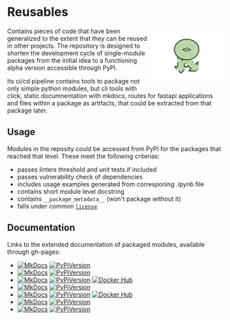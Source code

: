 # Reusables

<a><img src="https://raw.githubusercontent.com/Kiril-Mordan/reusables/refs/heads/main/.github/docs/reuse_logo.png" width="35%" height="35%" align="right" /></a>

Contains pieces of code that have been generalized to the extent that they can be reused in other projects. The repository is designed to shorten the development cycle of single-module packages from the initial idea to a functioning alpha version accessible through PyPI.

Its ci/cd pipeline contains tools to package not only simple python modules, but cli tools with click, static documnentation with mkdocs, routes for fastapi applications and files within a package as artifacts, that could be extracted from that package later.

## Usage

Modules in the reposity could be accessed from PyPI for the packages that reached that level. These meet the following criterias:

- passes linters threshold and unit tests if included
- passes vulnerability check of dependencies
- includes usage examples generated from corresponing .ipynb file
- contains short module level docstring
- contains `__package_metadata__` (won't package without it)
- falls under common [`license`](https://github.com/Kiril-Mordan/reusables/blob/main/LICENSE)



 
## Documentation
 
 
Links to the extended documentation of packaged modules, available through gh-pages:
 
- [![MkDocs](https://img.shields.io/static/v1?label=&message=Comparisonframe&color=darkgreen&logo=mkdocs)](https://kiril-mordan.github.io/reusables/comparisonframe) [![PyPiVersion](https://img.shields.io/pypi/v/comparisonframe)](https://pypi.org/project/comparisonframe/) 
- [![MkDocs](https://img.shields.io/static/v1?label=&message=Gridlooper&color=darkgreen&logo=mkdocs)](https://kiril-mordan.github.io/reusables/gridlooper) [![PyPiVersion](https://img.shields.io/pypi/v/gridlooper)](https://pypi.org/project/gridlooper/) 
- [![MkDocs](https://img.shields.io/static/v1?label=&message=Mocker-db&color=darkgreen&logo=mkdocs)](https://kiril-mordan.github.io/reusables/mocker_db) [![PyPiVersion](https://img.shields.io/pypi/v/mocker-db)](https://pypi.org/project/mocker-db/) [![Docker Hub](https://img.shields.io/docker/v/kyriosskia/mocker-db?label=dockerhub&logo=docker)](https://hub.docker.com/r/kyriosskia/mocker-db)
- [![MkDocs](https://img.shields.io/static/v1?label=&message=Package-auto-assembler&color=darkgreen&logo=mkdocs)](https://kiril-mordan.github.io/reusables/package_auto_assembler) [![PyPiVersion](https://img.shields.io/pypi/v/package-auto-assembler)](https://pypi.org/project/package-auto-assembler/) 
- [![MkDocs](https://img.shields.io/static/v1?label=&message=Parameterframe&color=darkgreen&logo=mkdocs)](https://kiril-mordan.github.io/reusables/parameterframe) [![PyPiVersion](https://img.shields.io/pypi/v/parameterframe)](https://pypi.org/project/parameterframe/) [![Docker Hub](https://img.shields.io/docker/v/kyriosskia/parameterframe?label=dockerhub&logo=docker)](https://hub.docker.com/r/kyriosskia/parameterframe)
- [![MkDocs](https://img.shields.io/static/v1?label=&message=Proompter&color=darkgreen&logo=mkdocs)](https://kiril-mordan.github.io/reusables/proompter) [![PyPiVersion](https://img.shields.io/pypi/v/proompter)](https://pypi.org/project/proompter/) 
- [![MkDocs](https://img.shields.io/static/v1?label=&message=Shouterlog&color=darkgreen&logo=mkdocs)](https://kiril-mordan.github.io/reusables/shouterlog) [![PyPiVersion](https://img.shields.io/pypi/v/shouterlog)](https://pypi.org/project/shouterlog/) 
